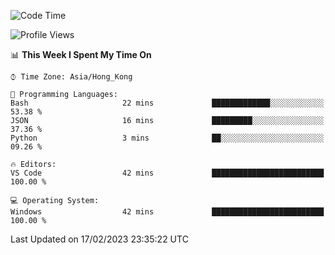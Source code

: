 <!--START_SECTION:waka-->
![Code Time](http://img.shields.io/badge/Code%20Time-28%20hrs%2027%20mins-blue)

![Profile Views](http://img.shields.io/badge/Profile%20Views-4-blue)

📊 **This Week I Spent My Time On** 

```text
⌚︎ Time Zone: Asia/Hong_Kong

💬 Programming Languages: 
Bash                     22 mins             █████████████░░░░░░░░░░░░   53.38 % 
JSON                     16 mins             █████████░░░░░░░░░░░░░░░░   37.36 % 
Python                   3 mins              ██░░░░░░░░░░░░░░░░░░░░░░░   09.26 % 

🔥 Editors: 
VS Code                  42 mins             █████████████████████████   100.00 % 

💻 Operating System: 
Windows                  42 mins             █████████████████████████   100.00 % 

```


 Last Updated on 17/02/2023 23:35:22 UTC
<!--END_SECTION:waka-->
